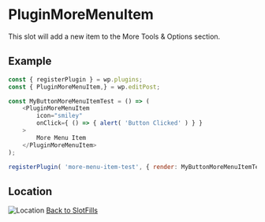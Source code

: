 # PluginMoreMenuItem

This slot will add a new item to the More Tools & Options section.

## Example

```js
const { registerPlugin } = wp.plugins;
const { PluginMoreMenuItem,} = wp.editPost;

const MyButtonMoreMenuItemTest = () => (
	<PluginMoreMenuItem
		icon="smiley"
		onClick={ () => { alert( 'Button Clicked' ) } }
	>
		More Menu Item
	</PluginMoreMenuItem>
);

registerPlugin( 'more-menu-item-test', { render: MyButtonMoreMenuItemTest } );
```

## Location
![Location](../../../../master/assets/images/plugin-more-menu-item.png?raw=true)
[Back to SlotFills](../)

